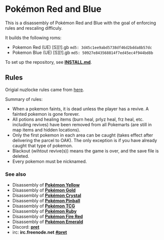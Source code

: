 # Pokémon Red and Blue

This is a disassembly of Pokémon Red and Blue with the goal of enforcing rules and rescaling difficuly.

It builds the following roms:

* Pokemon Red (UE) [S][!].gb  `md5: 3d45c1ee9abd5738df46d2bdda8b57dc`
* Pokemon Blue (UE) [S][!].gb `md5: 50927e843568814f7ed45ec4f944bd8b`

To set up the repository, see [**INSTALL.md**](INSTALL.md).

## Rules
Origial nuzlocke rules came from [here][nuzlockerules].

Summary of rules:
* When a pokemon faints, it is dead unless the player has a revive. A fainted pokemon is gone forever.
* All potions and healing items (burn heal, prlyz heal, frz heal, etc. including revives) have been removed from all Pokemarts (are still in map items and hidden locations). 
* Only the first pokemon in each area can be caught (takes effect after delivering the parcel to OAK). The only exception is if you have already caught that type of pokemon.
* Blackout (wihtout revive(s)) means the game is over, and the save file is deleted.
* Every pokemon must be nicknamed.

### See also

* Disassembly of [**Pokémon Yellow**][pokeyellow]
* Disassembly of [**Pokémon Gold**][pokegold]
* Disassembly of [**Pokémon Crystal**][pokecrystal]
* Disassembly of [**Pokémon Pinball**][pokepinball]
* Disassembly of [**Pokémon TCG**][poketcg]
* Disassembly of [**Pokémon Ruby**][pokeruby]
* Disassembly of [**Pokémon Fire Red**][pokefirered]
* Disassembly of [**Pokémon Emerald**][pokeemerald]
* Discord: [**pret**][Discord]
* irc: **irc.freenode.net** [**#pret**][irc]

[nuzlockerules]: https://bulbapedia.bulbagarden.net/wiki/Nuzlocke_Challenge
[pokeyellow]: https://github.com/pret/pokeyellow
[pokegold]: https://github.com/pret/pokegold
[pokecrystal]: https://github.com/pret/pokecrystal
[pokepinball]: https://github.com/pret/pokepinball
[poketcg]: https://github.com/pret/poketcg
[pokeruby]: https://github.com/pret/pokeruby
[pokefirered]: https://github.com/pret/pokefirered
[pokeemerald]: https://github.com/pret/pokeemerald
[Discord]: https://discord.gg/cJxDDVP
[irc]: https://kiwiirc.com/client/irc.freenode.net/?#pret
